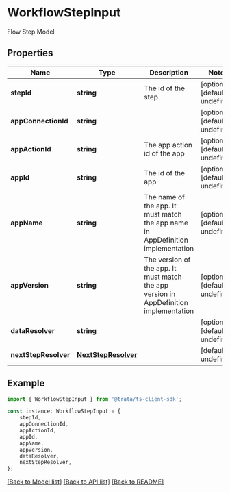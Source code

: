 # WorkflowStepInput

Flow Step Model

## Properties

Name | Type | Description | Notes
------------ | ------------- | ------------- | -------------
**stepId** | **string** | The id of the step | [optional] [default to undefined]
**appConnectionId** | **string** |  | [optional] [default to undefined]
**appActionId** | **string** | The app action id of the app | [optional] [default to undefined]
**appId** | **string** | The id of the app | [optional] [default to undefined]
**appName** | **string** | The name of the app. It must match the app name in AppDefinition implementation | [optional] [default to undefined]
**appVersion** | **string** | The version of the app. It must match the app version in AppDefinition implementation | [optional] [default to undefined]
**dataResolver** | **string** |  | [optional] [default to undefined]
**nextStepResolver** | [**NextStepResolver**](NextStepResolver.md) |  | [default to undefined]

## Example

```typescript
import { WorkflowStepInput } from '@trata/ts-client-sdk';

const instance: WorkflowStepInput = {
    stepId,
    appConnectionId,
    appActionId,
    appId,
    appName,
    appVersion,
    dataResolver,
    nextStepResolver,
};
```

[[Back to Model list]](../README.md#documentation-for-models) [[Back to API list]](../README.md#documentation-for-api-endpoints) [[Back to README]](../README.md)
